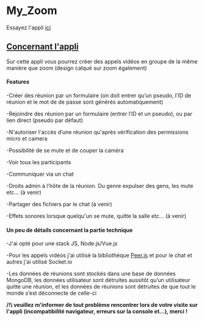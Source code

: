 # My_Zoom

Essayez l'appli <a href="https://shrouded-mesa-57032.herokuapp.com/" target="_blank">ici</a>

<h2><u>Concernant l'appli</u></h2>
<p>Sur cette appli vous pourrez créer des appels vidéos en groupe de la même manière que zoom (design calqué sur zoom également)</p>
<h4>Features</h4>
<p>-Créer des réunion par un formulaire (on doit entrer qu’un pseudo, l’ID de réunion et le mot de de passe sont générés automatiquement)</p>
<p>-Rejoindre des réunion par un formulaire (entrer l’ID et un pseudo),  ou par lien direct (pseudo par défaut)</p>
<p>-N'autoriser l'accès d’une réunion qu'après vérification des permissions micro et camera</p>
<p>-Possibilité de se mute et de couper la caméra</p>
<p>-Voir tous les participants</p>
<p>-Communiquer via un chat</p>
<p>-Droits admin à l'hôte de la réunion. Du genre expulser des gens, les mute etc... (à venir)</p>
<p>-Partager des fichiers par le chat (à venir)</p>
<p>-Effets sonores lorsque quelqu'un se mute, quitte la salle etc... (à venir)</p>

<h4>Un peu de détails concernant la partie technique</h4>
<p>-J'ai opté pour une stack JS, Node.js/Vue.js</p>
<p>-Pour les appels vidéos j'ai utilisé la bibliothèque <a href="https://peerjs.com/">Peer.js</a> et pour le chat et autres j'ai utilisé Socket.io</p>
<p>-Les données de réunions sont stockés dans une base de données MongoDB, les données utilisateur sont détruites aussitôt qu’un utilisateur quitte une réunion, et les données de réunions sont détruites de que tout le monde s’est déconnecte de celle-ci</p>

<b>/!\ veuillez m'informer de tout problème rencontrer lors de votre visite sur l'appli (incompatibilité navigateur, erreurs sur la console et…), merci !</b>
